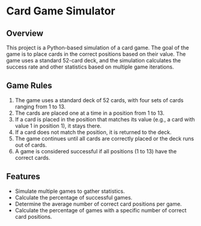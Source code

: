 # Card Game Simulator

## Overview

This project is a Python-based simulation of a card game. The goal of the game is to place cards in the correct positions based on their value. The game uses a standard 52-card deck, and the simulation calculates the success rate and other statistics based on multiple game iterations.

## Game Rules

1. The game uses a standard deck of 52 cards, with four sets of cards ranging from 1 to 13.
2. The cards are placed one at a time in a position from 1 to 13.
3. If a card is placed in the position that matches its value (e.g., a card with value 1 in position 1), it stays there.
4. If a card does not match the position, it is returned to the deck.
5. The game continues until all cards are correctly placed or the deck runs out of cards.
6. A game is considered successful if all positions (1 to 13) have the correct cards.

## Features

- Simulate multiple games to gather statistics.
- Calculate the percentage of successful games.
- Determine the average number of correct card positions per game.
- Calculate the percentage of games with a specific number of correct card positions.